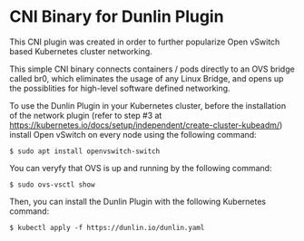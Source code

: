 # CNI Binary for Dunlin Plugin 
This CNI plugin was created in order to further popularize Open vSwitch based Kubernetes cluster networking.

This simple CNI binary connects containers / pods directly to an
OVS bridge called br0, which eliminates the usage of any Linux Bridge,
and opens up the possiblities for high-level software defined networking.

To use the Dunlin Plugin in your Kubernetes cluster, before the installation of the network plugin (refer to step #3 at https://kubernetes.io/docs/setup/independent/create-cluster-kubeadm/) install Open vSwitch on every node using the following command:

    $ sudo apt install openvswitch-switch
    
You can veryfy that OVS is up and running by the following command:

    $ sudo ovs-vsctl show
    
Then, you can install the Dunlin Plugin with the following Kubernetes command:

    $ kubectl apply -f https://dunlin.io/dunlin.yaml
    
    
